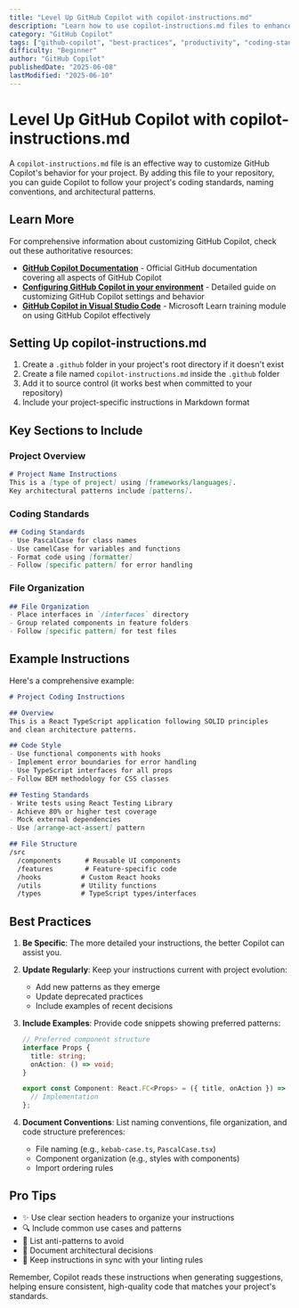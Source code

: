 ```yaml
---
title: "Level Up GitHub Copilot with copilot-instructions.md"
description: "Learn how to use copilot-instructions.md files to enhance GitHub Copilot's code suggestions and align them with your project's standards"
category: "GitHub Copilot"
tags: ["github-copilot", "best-practices", "productivity", "coding-standards"]
difficulty: "Beginner"
author: "GitHub Copilot"
publishedDate: "2025-06-08"
lastModified: "2025-06-10"
---
```


# Level Up GitHub Copilot with copilot-instructions.md

A `copilot-instructions.md` file is an effective way to customize GitHub Copilot's behavior for your project. By adding this file to your repository, you can guide Copilot to follow your project's coding standards, naming conventions, and architectural patterns.

## Learn More

For comprehensive information about customizing GitHub Copilot, check out these authoritative resources:

- **[GitHub Copilot Documentation](https://docs.github.com/en/copilot)** - Official GitHub documentation covering all aspects of GitHub Copilot
- **[Configuring GitHub Copilot in your environment](https://docs.github.com/en/copilot/configuring-github-copilot)** - Detailed guide on customizing GitHub Copilot settings and behavior
- **[GitHub Copilot in Visual Studio Code](https://learn.microsoft.com/en-us/training/modules/introduction-to-github-copilot/)** - Microsoft Learn training module on using GitHub Copilot effectively

## Setting Up copilot-instructions.md

1. Create a `.github` folder in your project's root directory if it doesn't exist
2. Create a file named `copilot-instructions.md` inside the `.github` folder
3. Add it to source control (it works best when committed to your repository)
4. Include your project-specific instructions in Markdown format

## Key Sections to Include

### Project Overview
```markdown
# Project Name Instructions
This is a [type of project] using [frameworks/languages].
Key architectural patterns include [patterns].
```

### Coding Standards
```markdown
## Coding Standards
- Use PascalCase for class names
- Use camelCase for variables and functions
- Format code using [formatter]
- Follow [specific pattern] for error handling
```

### File Organization
```markdown
## File Organization
- Place interfaces in `/interfaces` directory
- Group related components in feature folders
- Follow [specific pattern] for test files
```

## Example Instructions

Here's a comprehensive example:

```markdown
# Project Coding Instructions

## Overview
This is a React TypeScript application following SOLID principles
and clean architecture patterns.

## Code Style
- Use functional components with hooks
- Implement error boundaries for error handling
- Use TypeScript interfaces for all props
- Follow BEM methodology for CSS classes

## Testing Standards
- Write tests using React Testing Library
- Achieve 80% or higher test coverage
- Mock external dependencies
- Use [arrange-act-assert] pattern

## File Structure
/src
  /components      # Reusable UI components
  /features        # Feature-specific code
  /hooks          # Custom React hooks
  /utils          # Utility functions
  /types          # TypeScript types/interfaces
```

## Best Practices

1. **Be Specific**: The more detailed your instructions, the better Copilot can assist you.

2. **Update Regularly**: Keep your instructions current with project evolution:
   - Add new patterns as they emerge
   - Update deprecated practices
   - Include examples of recent decisions

3. **Include Examples**: Provide code snippets showing preferred patterns:
   ```typescript
   // Preferred component structure
   interface Props {
     title: string;
     onAction: () => void;
   }

   export const Component: React.FC<Props> = ({ title, onAction }) => {
     // Implementation
   };
   ```

4. **Document Conventions**: List naming conventions, file organization, and code structure preferences:
   - File naming (e.g., `kebab-case.ts`, `PascalCase.tsx`)
   - Component organization (e.g., styles with components)
   - Import ordering rules

## Pro Tips

- ✨ Use clear section headers to organize your instructions
- 🔍 Include common use cases and patterns
- 🚫 List anti-patterns to avoid
- 📝 Document architectural decisions
- 🔄 Keep instructions in sync with your linting rules

Remember, Copilot reads these instructions when generating suggestions, helping ensure consistent, high-quality code that matches your project's standards.
